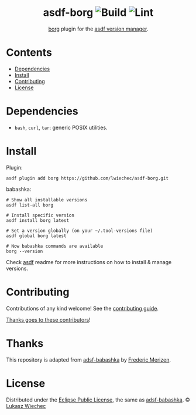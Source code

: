 <div align="center">

# asdf-borg ![Build](https://github.com/lwiechec/asdf-borg/workflows/Build/badge.svg) ![Lint](https://github.com/lwiechec/asdf-borg/workflows/Lint/badge.svg)

[borg](https://github.com/borgbackup/borg) plugin for the [asdf version manager](https://asdf-vm.com).

</div>

# Contents

- [Dependencies](#dependencies)
- [Install](#install)
- [Contributing](#contributing)
- [License](#license)

# Dependencies

- `bash`, `curl`, `tar`: generic POSIX utilities.

# Install

Plugin:

```shell
asdf plugin add borg https://github.com/lwiechec/asdf-borg.git
```

babashka:

```shell
# Show all installable versions
asdf list-all borg

# Install specific version
asdf install borg latest

# Set a version globally (on your ~/.tool-versions file)
asdf global borg latest

# Now babashka commands are available
borg --version
```

Check [asdf](https://github.com/asdf-vm/asdf) readme for more instructions on how to
install & manage versions.

# Contributing

Contributions of any kind welcome! See the [contributing guide](contributing.md).

[Thanks goes to these contributors](https://github.com/lwiechec/asdf-borg/graphs/contributors)!

# Thanks

This repository is adapted from [adsf-babashka](https://github.com/fredZen/asdf-babashka) by
[Frederic Merizen](https://github.com/fredZen).

# License

Distributed under the [Eclipse Public License](LICENSE), the same as [adsf-babashka](https://github.com/fredZen/asdf-babashka).
© [Lukasz Wiechec](https://github.com/lwiechec/)
